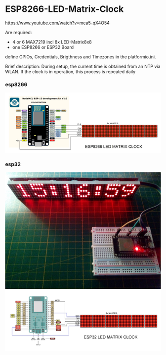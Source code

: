 # ESP8266-LED-Matrix-Clock

https://www.youtube.com/watch?v=mea5-qX4O54

Are required:
- 4 or 6 MAX7219 incl 8x LED-Matrix8x8
- one ESP8266 or ESP32 Board

define GPIOs, Credentials, Brigthness and Timezones in the platformio.ini.

Brief description:
During setup, the current time is obtained from an NTP via WLAN. If the clock is in operation, this process is repeated daily 

### esp8266

![MatrixClock](/additional%20info/ESP8266_LED_Matrix_Clock.gif)

### esp32

![MatrixClock](/additional%20info/ESP32_MatrixClock.jpg)
![Schematic](/additional%20info/ESP32_MatrixClock_schematic.JPG)
